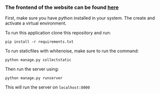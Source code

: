 ### The frontend of the website can be found [here](https://github.com/Istiaq-Fuad/PetFinderFrontend)

First, make sure you have python installed in your system. The create and activate a virtual environment.

To run this application clone this repository and run:

```shell
pip install -r requirements.txt
```

To run staticfiles with whitenoise, make sure to run the command:

```shell
python manage.py collectstatic
```

Then run the server using:

```shell
python manage.py runserver
```

This will run the server on `localhost:8000`


